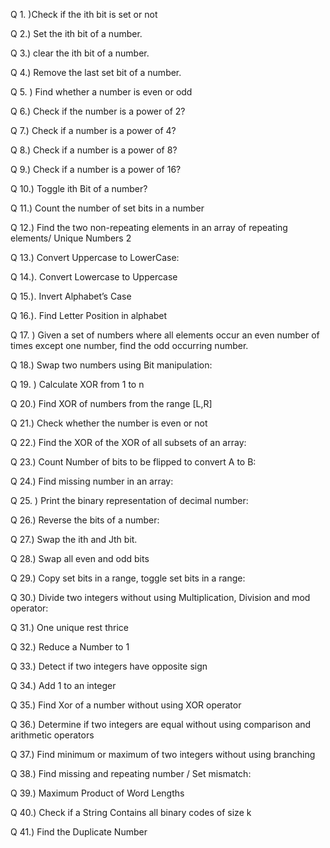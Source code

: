 Q 1. )Check if the ith bit is set or not

Q 2.) Set the ith bit of a number.

Q 3.) clear the ith bit of a number.

Q 4.) Remove the last set bit of a number.

Q 5. ) Find whether a number is even or odd

Q 6.) Check if the number is a power of 2?

Q 7.) Check if a number is a power of 4?

Q 8.) Check if a number is a power of 8?

Q 9.) Check if a number is a power of 16?

Q 10.) Toggle ith Bit of a number?

Q 11.) Count the number of set bits in a number

Q 12.) Find the two non-repeating elements in an 
array of repeating elements/ Unique
Numbers 2

Q 13.) Convert Uppercase to LowerCase:

Q 14.). Convert Lowercase to Uppercase

Q 15.). Invert Alphabet’s Case

Q 16.). Find Letter Position in alphabet

Q 17. ) Given a set of numbers where all elements occur an even number of times except
one number, find the odd occurring number.

Q 18.) Swap two numbers using Bit manipulation:

Q 19. ) Calculate XOR from 1 to n

Q 20.) Find XOR of numbers from the range [L,R]

Q 21.) Check whether the number is even or not

Q 22.) Find the XOR of the XOR of all subsets of an array:

Q 23.) Count Number of bits to be flipped to convert A to B:

Q 24.) Find missing number in an array:

Q 25. ) Print the binary representation of decimal number:

Q 26.) Reverse the bits of a number:

Q 27.) Swap the ith and Jth bit.

Q 28.) Swap all even and odd bits

Q 29.) Copy set bits in a range, toggle set bits in a range:

Q 30.) Divide two integers without using Multiplication, Division and mod operator:

Q 31.) One unique rest thrice

Q 32.) Reduce a Number to 1

Q 33.) Detect if two integers have opposite sign

Q 34.) Add 1 to an integer

Q 35.) Find Xor of a number without using XOR 
operator

Q 36.) Determine if two integers are equal without using comparison and arithmetic
operators

Q 37.) Find minimum or maximum of two integers without using branching

Q 38.) Find missing and repeating number / Set mismatch:

Q 39.) Maximum Product of Word Lengths

Q 40.) Check if a String Contains all binary codes of size k

Q 41.) Find the Duplicate Number